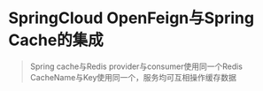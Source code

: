 # SpringCloud OpenFeign与Spring Cache的集成

> Spring cache与Redis
> provider与consumer使用同一个Redis
> CacheName与Key使用同一个，服务均可互相操作缓存数据

